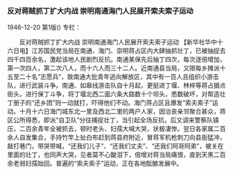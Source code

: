 ### 反对蒋贼抓丁扩大内战  崇明南通海门人民展开索夫索子运动

1946-12-20
第1版()
专栏：

　　反对蒋贼抓丁扩大内战
    崇明南通海门人民展开索夫索子运动
    【新华社华中十六日电】江苏国民党当局在南通、海门、崇明蒋占区内大肆抽抓壮丁，已被抽捉去四千四百余名，激起该地人民剧烈反抗。南通某保先后抽丁四次，每次逐倍增加，第一次四人，第二次八人，而十六人而三十二人。近南通县当局，又限每乡摊派十五至二十名“志愿兵”，致南通大批青年逃向解放区，其中有一百人且组织小游击队，进行武装斗争。南通、如皋线游击队自十月起，更挺进丁堰、林梓等蒋占据点街头，进行保丁斗争，将丁堰北西二面六条大路数十个坝头，悉数破坏，对帮造壮丁册子的“还乡团”则一动就打，吓得他们不动。海门蒋占区且爆发“索夫索子”运动。十月十六日海门城东北一里及西北二里的两户人家，因治丧亲邻聚合甚众，蒋区公所得悉，即派“自卫队”分往捕捉壮丁，当引起全场反抗，后又调来警察队镇压，二百余青年全被抓去，顿时老头、妇孺大喊大哭，状极凄惨。翌日各家属二百余人自发集合，手持竹竿上扯白布赶到蒋县府附近，冒蒋军机枪刺刀向县衙猛冲，敲打巷门，带哭带喊，“还我们儿子”、“还我们丈夫”、“还我们阿哥阿弟”，被关在里面的壮丁，也同声大哭，见者莫不心酸泪下，倍增对蒋当局痛恨，直到天黑二百余老弱妇孺始回。普遍的“索夫索子”运动，正在各地酝酿发展中。
